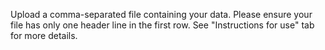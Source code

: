 Upload a comma-separated file containing your data. 
Please ensure your file has only one header line in the first row.
See "Instructions for use" tab for more details.
